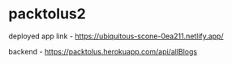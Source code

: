 # packtolus2
deployed app link - https://ubiquitous-scone-0ea211.netlify.app/

backend - https://packtolus.herokuapp.com/api/allBlogs
